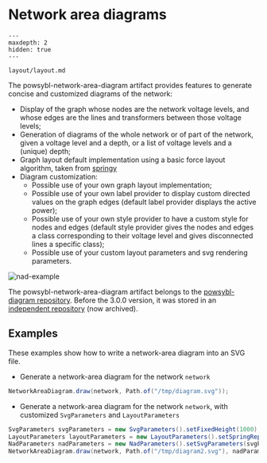 # Network area diagrams


```{toctree}
---
maxdepth: 2
hidden: true
---

layout/layout.md
```


The powsybl-network-area-diagram artifact provides features to generate concise and customized diagrams of the network:
- Display of the graph whose nodes are the network voltage levels, and whose edges are the lines and transformers between those voltage levels;
- Generation of diagrams of the whole network or of part of the network, given a voltage level and a depth, or a list of voltage levels and a (unique) depth;
- Graph layout default implementation using a basic force layout algorithm, taken from [springy](https://github.com/dhotson/springy)
- Diagram customization:
    - Possible use of your own graph layout implementation;
    - Possible use of your own label provider to display custom directed values on the graph edges (default label provider displays the active power);
    - Possible use of your own style provider to have a custom style for nodes and edges (default style provider gives the nodes and edges a class corresponding to their voltage level and gives disconnected lines a specific class);
    - Possible use of your custom layout parameters and svg rendering parameters.

![nad-example](/_static/img/nad-example.png)

The powsybl-network-area-diagram artifact belongs to the [powsybl-diagram repository](https://github.com/powsybl/powsybl-diagram). Before the 3.0.0 version, it was stored in an [independent repository](https://github.com/powsybl/powsybl-network-area-diagram) (now archived).

## Examples

These examples show how to write a network-area diagram into an SVG file.

* Generate a network-area diagram for the network `network`

```java
NetworkAreaDiagram.draw(network, Path.of("/tmp/diagram.svg"));
```

* Generate a network-area diagram for the network `network`, with customized `SvgParameters` and `LayoutParameters`

```java
SvgParameters svgParameters = new SvgParameters().setFixedHeight(1000);
LayoutParameters layoutParameters = new LayoutParameters().setSpringRepulsionFactorForceLayout(0.2);
NadParameters nadParameters = new NadParameters().setSvgParameters(svgParameters).setLayoutParameters(layoutParameters);
NetworkAreaDiagram.draw(network, Path.of("/tmp/diagram2.svg"), nadParameters, VoltageLevelFilter.NO_FILTER);
```